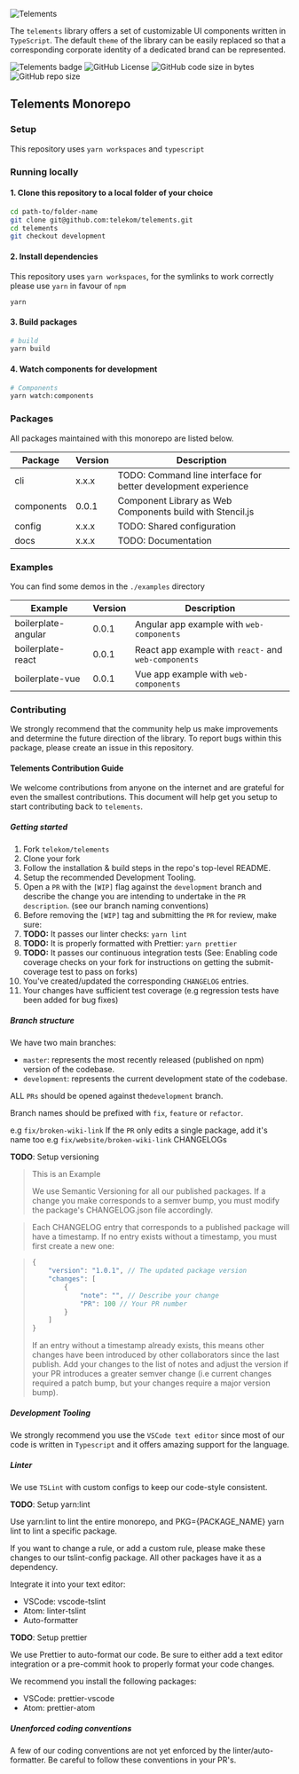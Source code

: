 ![Telements](assets/telements-banner-ascii-light.jpg)

The `telements` library offers a set of customizable UI components written in `TypeScript`. The default `theme` of the library can be easily replaced so that a corresponding corporate identity of a dedicated brand can be represented.

![Telements badge](https://img.shields.io/badge/telekom-telements-%23e20074.svg) ![GitHub License](https://img.shields.io/github/license/telekom/telements.svg?style=flat-square) ![GitHub code size in bytes](https://img.shields.io/github/languages/code-size/telekom/telements.svg?style=flat-square) ![GitHub repo size](https://img.shields.io/github/repo-size/telekom/telements.svg?style=flat-square)

## Telements Monorepo

### Setup

This repository uses `yarn workspaces` and `typescript`

### Running locally

#### 1. Clone this repository to a local folder of your choice

```bash
cd path-to/folder-name
git clone git@github.com:telekom/telements.git
cd telements
git checkout development
```

#### 2. Install dependencies

This repository uses `yarn workspaces`, for the symlinks to work correctly please use `yarn` in favour of `npm`

```bash
yarn
```

#### 3. Build packages

```bash
# build
yarn build
```

#### 4. Watch components for development

```bash
# Components
yarn watch:components
```

### Packages

All packages maintained with this monorepo are listed below.

| Package	| Version	| Description |
|---			|---	|---|
| cli | x.x.x | TODO: Command line interface for better development experience |
| components | 0.0.1 | Component Library as Web Components build with Stencil.js |
| config | x.x.x | TODO: Shared configuration |
| docs | x.x.x | TODO: Documentation |

### Examples

You can find some demos in the `./examples` directory

| Example	| Version	| Description |
|---			|---			|---					|
| boilerplate-angular | 0.0.1 | Angular app example with `web-components` |
| boilerplate-react | 0.0.1 | React app example with `react-` and `web-components`|
| boilerplate-vue | 0.0.1 | Vue app example with `web-components` |

### Contributing

We strongly recommend that the community help us make improvements and determine the future direction of the library. To report bugs within this package, please create an issue in this repository.

#### Telements Contribution Guide

We welcome contributions from anyone on the internet and are grateful for even the smallest contributions. This document will help get you setup to start contributing back to `telements`.

##### Getting started

1. Fork `telekom/telements`
2. Clone your fork
3. Follow the installation & build steps in the repo's top-level README.
4. Setup the recommended Development Tooling.
5. Open a `PR` with the `[WIP]` flag against the `development` branch and describe the change you are intending to undertake in the `PR description`. (see our branch naming conventions)
6. Before removing the `[WIP]` tag and submitting the `PR` for review, make sure:
7. **TODO:** It passes our linter checks: `yarn lint`
8. **TODO:** It is properly formatted with Prettier: `yarn prettier`
9. **TODO:** It passes our continuous integration tests (See: Enabling code coverage checks on your fork for instructions on getting the submit-coverage test to pass on forks)
10. You've created/updated the corresponding `CHANGELOG` entries.
11. Your changes have sufficient test coverage (e.g regression tests have been added for bug fixes)

##### Branch structure

We have two main branches: 

- `master`: represents the most recently released (published on npm) version of the codebase.
- `development`: represents the current development state of the codebase.

ALL `PRs` should be opened against the`development` branch.

Branch names should be prefixed with `fix`, `feature` or `refactor`.

e.g `fix/broken-wiki-link`
If the `PR` only edits a single package, add it's name too
e.g `fix/website/broken-wiki-link`
CHANGELOGs

**TODO**: Setup versioning

> 
> This is an Example
>
> We use Semantic Versioning for all our published packages. If a change you make corresponds to a semver bump, you must modify the package's CHANGELOG.json file accordingly.

>
> Each CHANGELOG entry that corresponds to a published package will have a timestamp. If no entry exists without a timestamp, you must first create a new one:

>
> ```js
> {
>     "version": "1.0.1", // The updated package version
>     "changes": [
>         {
>             "note": "", // Describe your change
>             "PR": 100 // Your PR number
>         }
>     ]
> }
> ```
>
> If an entry without a timestamp already exists, this means other changes have been introduced by other collaborators since the last publish. Add your changes to the list of notes and adjust the version if your PR introduces a greater semver change (i.e current changes required a patch bump, but your changes require a major version bump).

##### Development Tooling

We strongly recommend you use the `VSCode text editor` since most of our code is written in `Typescript` and it offers amazing support for the language.

##### Linter

We use `TSLint` with custom configs to keep our code-style consistent.


**TODO**: Setup yarn:lint

>
Use yarn:lint to lint the entire monorepo, and PKG={PACKAGE_NAME} yarn lint to lint a specific package.

>
If you want to change a rule, or add a custom rule, please make these changes to our tslint-config package. All other packages have it as a dependency.

Integrate it into your text editor:

- VSCode: vscode-tslint
- Atom: linter-tslint
- Auto-formatter

**TODO**: Setup prettier

>
We use Prettier to auto-format our code. Be sure to either add a text editor integration or a pre-commit hook to properly format your code changes.

We recommend you install the following packages:

- VSCode: prettier-vscode
- Atom: prettier-atom

##### Unenforced coding conventions

A few of our coding conventions are not yet enforced by the linter/auto-formatter. Be careful to follow these conventions in your PR's.

